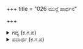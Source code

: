 +++
title = "026 ಮುನ್ದೆ ಪಾರ್ಥನ"

+++

<details><summary>ಗದ್ಯ (ಕ.ಗ.ಪ) </summary>

26. ಮುಂದುಗಡೆ ಪಾರ್ಥನು ಹಿಡಿದ ದೊಂದಿಯ ಬೆಳಕಿನಿಂದ ಕತ್ತಲೆಯ ಸಮೂಹ ಚದುರಲು, ಅವನನ್ನು ಕುಂತೀದೇವಿ, ಧರ್ಮಜ, ನಕುಲಸಹದೇವರು ಅನುಸರಿಸಲು ಅವರ ಹಿಂದೆ ಭೀಮನ ಕೈಯಲ್ಲಿರುವ ಉರಿಯ ಕಟ್ಟಿಗೆಯ ಚುಕ್ಕೆಯ ಬೆಳಕಿನಲ್ಲಿ ಅಷ್ಟೂ ಜನರು ದಟ್ಟವಾದ ಕಾಡಿನಲ್ಲಿ ಆ ರಾತ್ರಿಯಲ್ಲಿ ಬರುತ್ತಿದ್ದರು.
</details>

<details><summary>ಪದಾರ್ಥ (ಕ.ಗ.ಪ) </summary>

ಬೀಸುಗೊಳ್ಳಿ-ಅತ್ತಿತ್ತ ಅಲುಗಾಡಿಸುತ್ತಿರುವ ಕೊಳ್ಳಿ, ದೊಂದಿ, ಆವಳಿ-ಸಮೂಹ, ಬಳಿಸಂದು-ಅನುಸರಿಸು, ಕೊಳ್ಳಿ-ಉರಿಯುವ ಕಟ್ಟಿಗೆ, ಬಿಂದು-ಚುಕ್ಕಿ
</details>
